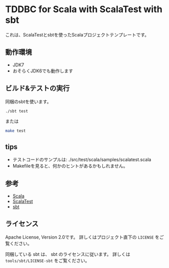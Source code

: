 TDDBC for Scala with ScalaTest with sbt
====================================

これは、ScalaTestとsbtを使ったScalaプロジェクトテンプレートです。

## 動作環境

* JDK7
 * おそらくJDK6でも動作します

## ビルド&テストの実行

同梱のsbtを使います。

```bash
./sbt test
```

または 

```bash
make test
```

## tips

* テストコードのサンプルは: ./src/test/scala/samples/scalatest.scala 
* Makefileを見ると、何かのヒントがあるかもしれません。

## 参考

* [Scala](http://www.scala-lang.org/)
* [ScalaTest](http://www.scalatest.org/)
* [sbt](http://www.scala-sbt.org/)

## ライセンス

Apache License, Version 2.0です。
詳しくはプロジェクト直下の `LICENSE` をご覧ください。

同梱している sbt は、 sbt のライセンスに従います。
詳しくは `tools/sbt/LICENSE-sbt` をご覧ください。

